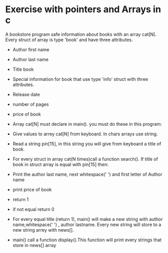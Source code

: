 # Exercise with pointers and Arrays in c 
A bookstore program safe information about books with an array cat[N]. Every struct of array is type 'book' and have three attributes.

  -  Author first name
  -  Author last name
  -  Title book
  -  Special information for book that use type 'info' struct with three attributes.  
  -  Release date
  -  number of pages
  -  price of book
  
  -  Array cat[N] must declare in main(). you must do these in this program:
  -  Give values to arrey cat[N] from keyboard. In chars arrays use string.
  -  Read a string pin[15], in this string you will give from keyboard a title of book.
     
  -  For every struct in array cat(N times)call a function search(). If title of book in struct array is equal with pin[15] then:
  -  Print the author last name, next whitespace(' ') and first letter of Author name
  -  print price of book
  -  return 1
  -  if not equal return 0
  -  For every equal title (return 1), main() will make a new string with author name,whitespace(' ') , author lastname.
  Every new string will store to a new string arrey with news[].
  -  main() call a function display().This function will print every strings that store in news[] array
  
